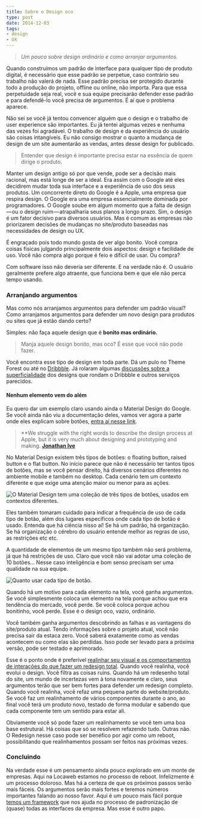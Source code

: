 ```yaml
---
title: Sobre o Design oco
type: post
date: 2014-12-03
tags:
- design
- UX
---
```


> _Um pouco sobre design ordinário e como arranjar argumentos._

Quando construímos um padrão de interface para qualquer tipo de produto digital, é necessário que esse padrão se perpetue, caso contrário seu trabalho não valerá de nada. Esse padrão precisa ser protegido durante todo a produção do projeto, offline ou online, não importa. Para que essa perpetuidade seja real, você e sua equipe precisarão defender esse padrão e para defendê-lo você precisa de argumentos. É aí que o problema aparece.

Não sei se você já tentou convencer alguém que o design e o trabalho de user experience são importantes. Eu já tentei algumas vezes e nenhuma das vezes foi agradável. O trabalho de design e da experiência do usuário são coisas intangíveis. Eu não consigo mostrar o quanto a mudança de design de um site aumentarão as vendas, antes desse design for publicado.

> Entender que design é importante precisa estar na essência de quem dirige o produto.

Manter um design antigo só por que vende, pode ser a decisão mais racional, mas está longe de ser a ideal. Era assim com o Google até eles decidirem mudar toda sua interface e a experiência de uso dos seus produtos. Um concorrente direto do Google é a Apple, uma empresa que respira design. O Google era uma empresa essencialmente dominada por programadores. O Google soube em algum momento que a falta de design — ou o design ruim — atrapalharia seus planos a longo prazo. Sim, o design é um fator decisivo para diversos usuários. Mas é comum as empresas não priorizarem decisões de mudanças no site/produto baseadas nas necessidades de design ou UX.

É engraçado pois todo mundo gosta de ver algo bonito. Você compra coisas físicas julgando principalmente dois aspectos: design e facilidade de uso. Você não compra algo porque é feio e difícil de usar. Ou compra?

Com software isso não deveria ser diferente. E na verdade não é. O usuário geralmente prefere algo atraente, que funciona bem e que ele não perca tempo usando.

### Arranjando argumentos

Mas como nós arranjamos argumentos para defender um padrão visual? Como arranjamos argumentos para defender um novo design para produtos ou sites que já estão dando certo?

Simples: não faça aquele design que é **bonito mas ordinário.**

> Manja aquele design bonito, mas oco? É esse que você não pode fazer.

Você encontra esse tipo de design em toda parte. Dá um pulo no Theme Forest ou até no [Dribbble](https://dribbble.com/). Já rolaram algumas [discussões sobre a superficialidade](http://blog.intercom.io/the-dribbblisation-of-design/) dos designs que rondam o Dribbble e outros serviços parecidos.

#### Nenhum elemento vem do além

Eu quero dar um exemplo claro usando ainda o Material Design do Google. Se você ainda não viu a documentação deles, vamos ver agora a parte onde eles explicam sobre botões, [entra aí nesse link](http://www.google.com/design/spec/components/buttons.html).

> **We struggle with the right words to describe the design process at Apple, but it is very much about designing and prototyping and making. **[Jonathan Ive](http://www.standard.co.uk/lifestyle/london-life/sir-jonathan-ive-the-iman-cometh-7562170.html)**

No Material Design existem três tipos de botões: o floating button, raised button e o flat button. No início parece que não é necessário ter tantos tipos de botões, mas se você pensar direito, há diversos cenários diferentes no ambiente mobile e também no desktop. Cada cenário tem um contexto diferente e que exige uma atenção maior ou menor para as ações.

![O Material Design tem uma coleção de três tipos de botões, usados em contextos diferentes.](https://d262ilb51hltx0.cloudfront.net/freeze/max/30/1*Sr-SF9fNnqN4NpiLLhS7dw.png?q=20)

</figure>

Eles também tomaram cuidado para indicar a frequência de uso de cada tipo de botão, além dos lugares específicos onde cada tipo de botão é usado. Entenda que há ciência nisso aí! Se há um padrão, há organização. Se há organização o cérebro do usuário entende melhor as regras de uso, as restrições etc etc.

A quantidade de elementos de um mesmo tipo também não será problema, já que há restrições de uso. Claro que você não vai adotar uma coleção de 10 botões… Nesse caso inteligência e bom senso precisam ser uma qualidade na sua equipe.

![Quanto usar cada tipo de botão.](https://d262ilb51hltx0.cloudfront.net/freeze/max/30/1*OTAiElQYzG8F-SE6mXvP9w.png?q=20)

Quando há um motivo para cada elemento na tela, você ganha argumentos. Se você simplesmente coloca um elemento na tela porque achou que era tendência do mercado, você perde. Se você coloca porque achou bonitinho, você perde. Esse é o design oco, vazio, ordinário.

Você também ganha argumentos descobrindo as falhas e as vantagens do site/produto atual. Tendo informações sobre o projeto atual, você não precisa sair da estaca zero. Você saberá exatamente como as vendas acontecem ou como elas são perdidas. Isso pode ser levado para a próxima versão, pode ser testado e aprimorado.

Esse é o ponto onde é preferível [realinhar seu visual e os comportamentos de interações do que fazer um redesign total](http://alistapart.com/artigos/redesignrealign). Quando você realinha, você evolui o design. Você filtra as coisas ruins. Quando há um redesenho total do site, um mundo de incertezas vem à tona novamente e claro, seus argumentos terão que ser bem fortes para defender um redesign completo. Quando você realinha, você refaz uma pequena parte do website/produto. Se você faz um realinhamento de vários componentes durante o ano, ao final você terá um produto novo, testado de forma modular e sabendo que cada componente tem um sentido para estar ali.

Obviamente você só pode fazer um realinhamento se você tem uma boa base estrutural. Há coisas que só se resolvem refazendo tudo. Outras não. O Redesign nesse caso pode ser benéfico por agir como um reboot, possibilitando que realinhamentos possam ser feitos nas próximas vezes.

### Concluindo

Na verdade esse é um pensamento ainda pouco explorado em um monte de empresas. Aqui na Locaweb estamos no processo de reboot. Infelizmente é um processo doloroso. Mas há a certeza de que os próximos passos serão mais fáceis. Os argumentos serão mais fortes e teremos números importantes falando ao nosso favor. Aqui é um pouco mais fácil porque [temos um framework](http://locaweb.github.io/locawebstyle/) que nos ajuda no processo de padronização de (quase) todas as interfaces da empresa. Mas esse é outro papo.
